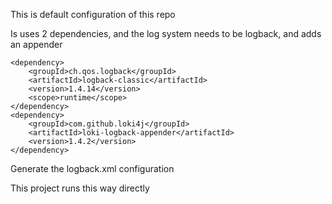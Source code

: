 This is default configuration of this repo

Is uses 2 dependencies, and the log system needs to be logback, and adds an appender

````
<dependency>
    <groupId>ch.qos.logback</groupId>
    <artifactId>logback-classic</artifactId>
    <version>1.4.14</version>
    <scope>runtime</scope>
</dependency>
<dependency>
    <groupId>com.github.loki4j</groupId>
    <artifactId>loki-logback-appender</artifactId>
    <version>1.4.2</version>
</dependency>
````

Generate the logback.xml configuration

This project runs this way directly
